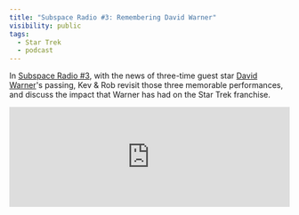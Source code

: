 ```yaml
---
title: "Subspace Radio #3: Remembering David Warner"
visibility: public
tags:
  - Star Trek
  - podcast
---
```

In [Subspace Radio #3](https://www.subspace.fm/episodes/episode-3-remembering-david-warner), with the news of three-time guest star [David Warner](https://memory-alpha.fandom.com/wiki/David_Warner)'s passing, Kev & Rob revisit those three memorable performances, and discuss the impact that Warner has had on the Star Trek franchise.

<iframe width="100%" height="180" frameborder="no" scrolling="no" seamless src="https://share.transistor.fm/e/c173c771"></iframe>
